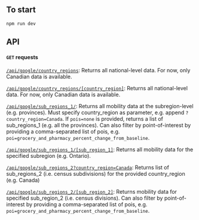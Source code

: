 ## To start

`npm run dev`

## API

#### `GET` requests

[`/api/google/country_regions`](https://mobilitygap.ca/api/google/country_regions): Returns all national-level data. For now, only Canadian data is available.

[`/api/google/country_regions/[country_region]`](https://mobilitygap.ca/api/google/country_regions/Canada): Returns all national-level data. For now, only Canadian data is available.

[`/api/google/sub_regions_1/`](https://mobilitygap.ca/api/google/sub_regions_1?country_region=Canada): Returns all mobility data at the subregion-level (e.g. provinces). Must specify country_region as parameter, e.g. append `?country_region=Canada`. If `pois=none` is provided, returns a list of sub_regions_1 (e.g. all the provinces). Can also filter by point-of-interest by providing a comma-separated list of pois, e.g. `poi=grocery_and_pharmacy_percent_change_from_baseline`.

[`/api/google/sub_regions_1/[sub_region_1]`](https://mobilitygap.ca/api/google/sub_regions_1/Ontario): Returns all mobility data for the specified subregion (e.g. Ontario).

[`/api/google/sub_regions_2?country_region=Canada`](https://mobilitygap.ca/api/google/sub_regions_2?country_region=Canada): Returns list of sub_regions_2 (i.e. census subdivisions) for the provided country_region (e.g. Canada)

[`/api/google/sub_regions_2/[sub_region_2]`](https://mobilitygap.ca/api/google/sub_regions_2/Division%20No.%201%20-%20Medicine%20Hata): Returns mobility data for specified sub_region_2 (i.e. census divisions). Can also filter by point-of-interest by providing a comma-separated list of pois, e.g. `poi=grocery_and_pharmacy_percent_change_from_baseline`.
